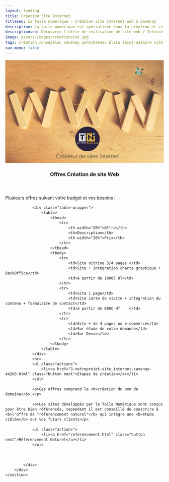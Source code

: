 ```yaml
---
layout: landing
title: Création Site Internet
titleseo: La toile numerique - Création site internet web à Savenay
description: La toile numérique est spécialisée dans la création et refonte de site Internet.
descriptionseo: Découvrez l'offre de réalisation de site web / Internet à Savenay, Pontchateau, Blain, Saint-Nazaire de la toile numerique.
image: assets/images/creationsite.jpg
tags: création conception savenay pontchateau blain saint-nazaire site web internet webdesign
nav-menu: false
---
```



<!-- Main -->
<div id="main">

<!-- One -->
<section id="one" class="spotlights">
	<section>
		<a href="#" class="image">
			<img src="assets/images/creationsite.jpg" alt="conception site web internet blain savenay saint nazaire pontchateau nantes" data-position="center center" />
		</a>
		<div class="content">
			<div class="inner">
				<header class="major">
					<h3>Offres Création de site Web</h3>
				</header>
				<p>Plusieurs offres suivant votre budget et vos besoins :</p>

				<div class="table-wrapper">
					<table>
						<thead>
							<tr>
								<th width="20%">Offre</th>
								<th>Description</th>
								<th width="20%">Prix</th>
							</tr>
						</thead>
						<tbody>
							<tr>
								<td>Site vitrine 3/4 pages </td>
								<td>Site + Intégration charte graphique + BackOffice</td>
								<td>à partir de 1000€ HT</td>
							</tr>
							<tr>
								<td>Site 1 page</td>
								<td>Site carte de visite + intégration du contenu + formulaire de contact</td>
								<td>à partir de 600€ HT    </td>
							</tr>
							<tr>
								<td>Site + de 4 pages ou e-commerce</td>
								<td>Sur étude de votre demande</td>
								<td>Sur Devis</td>
							</tr>
						</tbody>							
					</table>
				</div>
				<hr>
				<ul class="actions">
					<li><a href="3-votreprojet-site_internet-savenay-44260.html" class="button next">Etapes de création</a></li>
				</ul>
				
				<p>Ces offres comprend la <b>création du nom de domaine</b>.</p>
				
				<p>Les sites développés par la Toile Numérique sont conçus pour être bien référencés, cependant il est conseillé de souscrire à <b>l'offre de "référencement naturel"</b> qui intègre une <b>étude ciblée</b> sur vos futurs clients</p>

				<ul class="actions">
					<li><a href="referencement.html" class="button next">Référencement Naturel</a></li>
				</ul>


			
			</div>
		</div>
	</section>
</section>

</div>
